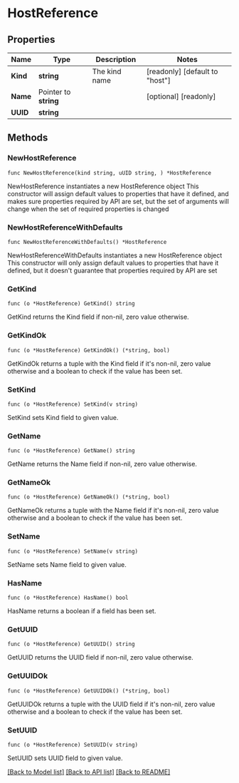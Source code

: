 # HostReference

## Properties

Name | Type | Description | Notes
------------ | ------------- | ------------- | -------------
**Kind** | **string** | The kind name | [readonly] [default to "host"]
**Name** | Pointer to **string** |  | [optional] [readonly] 
**UUID** | **string** |  | 

## Methods

### NewHostReference

`func NewHostReference(kind string, uUID string, ) *HostReference`

NewHostReference instantiates a new HostReference object
This constructor will assign default values to properties that have it defined,
and makes sure properties required by API are set, but the set of arguments
will change when the set of required properties is changed

### NewHostReferenceWithDefaults

`func NewHostReferenceWithDefaults() *HostReference`

NewHostReferenceWithDefaults instantiates a new HostReference object
This constructor will only assign default values to properties that have it defined,
but it doesn't guarantee that properties required by API are set

### GetKind

`func (o *HostReference) GetKind() string`

GetKind returns the Kind field if non-nil, zero value otherwise.

### GetKindOk

`func (o *HostReference) GetKindOk() (*string, bool)`

GetKindOk returns a tuple with the Kind field if it's non-nil, zero value otherwise
and a boolean to check if the value has been set.

### SetKind

`func (o *HostReference) SetKind(v string)`

SetKind sets Kind field to given value.


### GetName

`func (o *HostReference) GetName() string`

GetName returns the Name field if non-nil, zero value otherwise.

### GetNameOk

`func (o *HostReference) GetNameOk() (*string, bool)`

GetNameOk returns a tuple with the Name field if it's non-nil, zero value otherwise
and a boolean to check if the value has been set.

### SetName

`func (o *HostReference) SetName(v string)`

SetName sets Name field to given value.

### HasName

`func (o *HostReference) HasName() bool`

HasName returns a boolean if a field has been set.

### GetUUID

`func (o *HostReference) GetUUID() string`

GetUUID returns the UUID field if non-nil, zero value otherwise.

### GetUUIDOk

`func (o *HostReference) GetUUIDOk() (*string, bool)`

GetUUIDOk returns a tuple with the UUID field if it's non-nil, zero value otherwise
and a boolean to check if the value has been set.

### SetUUID

`func (o *HostReference) SetUUID(v string)`

SetUUID sets UUID field to given value.



[[Back to Model list]](../README.md#documentation-for-models) [[Back to API list]](../README.md#documentation-for-api-endpoints) [[Back to README]](../README.md)


